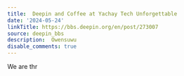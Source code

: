```yaml
---
title:  Deepin and Coffee at Yachay Tech Unforgettable
date: '2024-05-24'
linkTitle: https://bbs.deepin.org/en/post/273007
source: deepin_bbs
description:  Owensuwu 
disable_comments: true
---
```

We are thr
